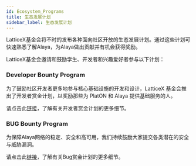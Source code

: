 ```yaml
---
id: Ecosystem_Programs
title: 生态发展计划
sidebar_label: 生态发展计划
---
```



LatticeX基金会将不时的发布各种面向社区开放的生态发展计划。通过这些计划可快速熟悉了解Alaya，为Alaya做出贡献并有机会获得奖励。

LatticeX基金会邀请和鼓励学生、开发者和兴趣爱好者参与以下计划：



### Developer Bounty Program

为了鼓励社区开发者更多地参与核心基础设施的开发和设计，LatticeX 基金会推出了开发者赏金计划，以奖励那些为 PlatON 和 Alaya 提供基础服务的人。

请点击此[链接](https://github.com/LatticeX-Foundation/dev-bounties)，了解有关开发者赏金计划的更多细节。



### BUG Bounty Program

为保障Alaya网络的稳定、安全和高可用，我们持续鼓励大家提交各类潜在的安全与威胁漏洞。

请点击此[链接](https://slowmist.io/en/platon/index.html?utm_source=index&utm_medium=cpc&utm_campaign=platon)，了解有关Bug赏金计划的更多细节。





